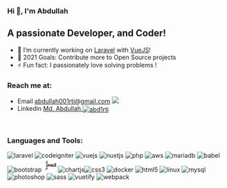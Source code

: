 ﻿### Hi 👋, I'm Abdullah

## A passionate Developer, and Coder!

- 🔭 I’m currently working on [Laravel][laravel] with [VueJS][vuejs]!
- 📝 2021 Goals: Contribute more to Open Source projects
- ⚡ Fun fact: I passionately love solving problems !

### Reach me at:

- Email <a href="https://www.gmail.com">abdullah001rti@gmail.com <img width="11" src="https://user-images.githubusercontent.com/5141132/50740364-7ea80880-1217-11e9-8faf-2348e31beedd.png"></a>
- Linkedin <a href="https://www.linkedin.com/in/abd1rti/">Md. Abdullah <img align="center" src="https://cdn.jsdelivr.net/npm/simple-icons@3.0.1/icons/linkedin.svg" alt="abd1rti" height="15" width="12" /></a>
<br />

### Languages and Tools:

<p align="left"><img src="https://devicons.github.io/devicon/devicon.git/icons/laravel/laravel-plain-wordmark.svg" alt="laravel" width="30" height="30"/>  <img src="https://cdn.worldvectorlogo.com/logos/codeigniter.svg" alt="codeigniter" width="30" height="30"/> <img src="https://devicons.github.io/devicon/devicon.git/icons/vuejs/vuejs-original-wordmark.svg" alt="vuejs" width="30" height="30"/> <img src="https://www.vectorlogo.zone/logos/nuxtjs/nuxtjs-icon.svg" alt="nuxtjs" width="30" height="30"/> <img src="https://devicons.github.io/devicon/devicon.git/icons/php/php-original.svg" alt="php" width="30" height="30"/> <img src="https://devicons.github.io/devicon/devicon.git/icons/amazonwebservices/amazonwebservices-original-wordmark.svg" alt="aws" width="40" height="30"/> <img src="https://www.vectorlogo.zone/logos/mariadb/mariadb-icon.svg" alt="mariadb" width="30" height="30"/> <img src="https://www.vectorlogo.zone/logos/babeljs/babeljs-icon.svg" alt="babel" width="30" height="30"/> <img src="https://devicons.github.io/devicon/devicon.git/icons/bootstrap/bootstrap-plain.svg" alt="bootstrap" width="30" height="30"/> <img src="https://raw.githubusercontent.com/Hardik0307/Hardik0307/master/assets/canvasjs-charts.svg" alt="canvasjs" width="30" height="30"/> <img src="https://www.chartjs.org/media/logo-title.svg" alt="chartjs" width="30" height="30"/><img src="https://devicons.github.io/devicon/devicon.git/icons/css3/css3-original-wordmark.svg" alt="css3" width="30" height="30"/> <img src="https://devicons.github.io/devicon/devicon.git/icons/docker/docker-original-wordmark.svg" alt="docker" width="30" height="30"/> <img src="https://devicons.github.io/devicon/devicon.git/icons/html5/html5-original-wordmark.svg" alt="html5" width="30" height="30"/> <img src="https://devicons.github.io/devicon/devicon.git/icons/linux/linux-original.svg" alt="linux" width="30" height="30"/> <img src="https://devicons.github.io/devicon/devicon.git/icons/mysql/mysql-original-wordmark.svg" alt="mysql" width="30" height="30"/> <img src="https://devicons.github.io/devicon/devicon.git/icons/photoshop/photoshop-plain.svg" alt="photoshop" width="30" height="30"/> <img src="https://devicons.github.io/devicon/devicon.git/icons/sass/sass-original.svg" alt="sass" width="30" height="30"/> <img src="https://seeklogo.com/images/V/vuetify-logo-3BCF73C928-seeklogo.com.png" alt="vuetify" width="30" height="30"/> <img src="https://devicons.github.io/devicon/devicon.git/icons/webpack/webpack-original.svg" alt="webpack" width="30" height="30"/></p>
<br />
<br />

[linkedin]: https://www.linkedin.com/in/abd1rti/
[Facebook]: https://www.facebook.com/abd1rti
[laravel]: https://laravel.com
[vuejs]: https://vuejs.org
